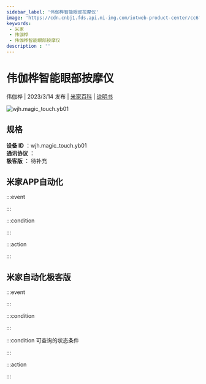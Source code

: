 ```yaml
---
sidebar_label: '伟伽桦智能眼部按摩仪'
image: 'https://cdn.cnbj1.fds.api.mi-img.com/iotweb-product-center/cc6ff3b42518a0852af32efd254920a5_1678419678250.png?GalaxyAccessKeyId=AKVGLQWBOVIRQ3XLEW&Expires=9223372036854775807&Signature=N58lQuAF5eqtOPNSa0ARpYI2ndo='
keywords: 
 - 米家
 - 伟伽桦
 - 伟伽桦智能眼部按摩仪
description : ''
---
```

# 伟伽桦智能眼部按摩仪

伟伽桦 | 2023/3/14 发布 | [米家百科](https://home.mi.com/webapp/content/baike/product/index.html?model=wjh.magic_touch.yb01) | [说明书](https://home.mi.com/views/introduction.html?model=wjh.magic_touch.yb01&region=cn)

![wjh.magic_touch.yb01](https://cdn.cnbj1.fds.api.mi-img.com/iotweb-product-center/cc6ff3b42518a0852af32efd254920a5_1678419678250.png?GalaxyAccessKeyId=AKVGLQWBOVIRQ3XLEW&Expires=9223372036854775807&Signature=N58lQuAF5eqtOPNSa0ARpYI2ndo=)

## 规格  
> 
**设备 ID** ：wjh.magic_touch.yb01  
**通讯协议** ：  
**极客版**  ： 待补充 


## 米家APP自动化  

:::event  

:::

:::condition  

:::

:::action   

:::

## 米家自动化极客版  

:::event  

:::

:::condition  

:::

:::condition 可查询的状态条件  

:::

:::action  

:::

        
